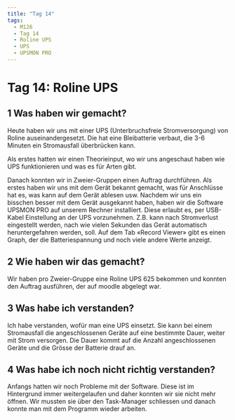 ```yaml
---
title: "Tag 14"
tags:
  - M126
  - Tag 14
  - Roline UPS
  - UPS
  - UPSMON PRO
---
```


# Tag 14: Roline UPS

## 1 Was haben wir gemacht?
Heute haben wir uns mit einer UPS (Unterbruchsfreie Stromversorgung) von Roline auseinandergesetzt. Die hat eine Bleibatterie verbaut, die 3-6 Minuten ein Stromausfall überbrücken kann.

Als erstes hatten wir einen Theorieinput, wo wir uns angeschaut haben wie UPS funktionieren und was es für Arten gibt.

Danach konnten wir in Zweier-Gruppen einen Auftrag durchführen.
Als erstes haben wir uns mit dem Gerät bekannt gemacht, was für Anschlüsse hat es, was kann auf dem Gerät ablesen usw. Nachdem wir uns ein bisschen besser mit dem Gerät ausgekannt haben, haben wir die Software UPSMON PRO auf unserem Rechner installiert. Diese erlaubt es, per USB-Kabel Einstellung an der UPS vorzunehmen. Z.B. kann nach Stromverlust eingestellt werden, nach wie vielen Sekunden das Gerät automatisch heruntergefahren werden, soll. Auf dem Tab «Record Viewer» gibt es einen Graph, der die Batteriespannung und noch viele andere Werte anzeigt.

## 2 Wie haben wir das gemacht?
Wir haben pro Zweier-Gruppe eine Roline UPS 625 bekommen und konnten den Auftrag ausführen, der auf moodle abgelegt war.

## 3 Was habe ich verstanden?
Ich habe verstanden, wofür man eine UPS einsetzt. Sie kann bei einem Stromausfall die angeschlossenen Geräte auf eine bestimmte Dauer, weiter mit Strom versorgen. Die Dauer kommt auf die Anzahl angeschlossenen Geräte und die Grösse der Batterie drauf an.

## 4 Was habe ich noch nicht richtig verstanden?
Anfangs hatten wir noch Probleme mit der Software. Diese ist im Hintergrund immer weitergelaufen und daher konnten wir sie nicht mehr öffnen. Wir mussten sie über den Task-Manager schliessen und danach konnte man mit dem Programm wieder arbeiten.